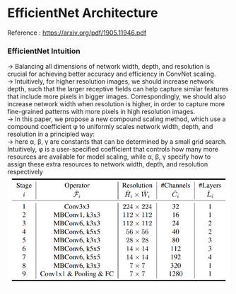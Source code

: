 # EfficientNet Architecture
Reference : https://arxiv.org/pdf/1905.11946.pdf

### EfficientNet Intuition
→ Balancing all dimensions of network width, depth, and resolution is crucial for achieving better accuracy and efficiency in ConvNet scaling.<br>
→ Intuitively, for higher resolution images, we should increase network depth, such that the larger receptive fields can help capture similar
    features that include more pixels in bigger images. Correspondingly, we should also increase network width when resolution is higher, in order to capture more fine-grained patterns with more pixels
    in high resolution images.<br>
→ In this paper, we propose a new compound scaling method, which use a compound coefficient φ to uniformly scales network width, depth, and resolution in a principled way:<br>
→ here α, β, γ are constants that can be determined by a small grid search. Intuitively, φ is a user-specified coefficient that controls how many more resources are available
for model scaling, while α, β, γ specify how to assign these extra resources to network width, depth, and resolution respectively <br>
![img_1.png](img_1.png)





